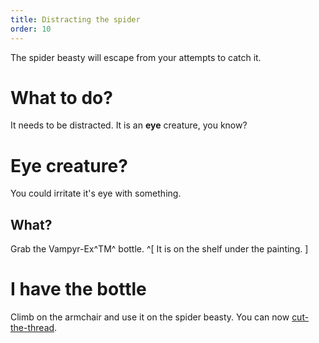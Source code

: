 ```yaml
---
title: Distracting the spider
order: 10
---
```


The spider beasty will escape from your attempts to catch it.

# What to do?
It needs to be distracted. It is an **eye** creature, you know?

# Eye creature?
You could irritate it's eye with something.

## What?
Grab the Vampyr-Ex^TM^ bottle. ^[ It is on the shelf under the painting. ]

# I have the bottle
Climb on the armchair and use it on the spider beasty. You can now [cut-the-thread](cut-the-thread).
